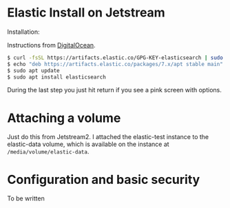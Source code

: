 # Elastic Install on Jetstream


Installation:

Instructions from [DigitalOcean](https://www.digitalocean.com/community/tutorials/how-to-install-and-configure-elasticsearch-on-ubuntu-20-04).

```bash
$ curl -fsSL https://artifacts.elastic.co/GPG-KEY-elasticsearch | sudo apt-key add -
$ echo "deb https://artifacts.elastic.co/packages/7.x/apt stable main" | sudo tee -a /etc/apt/sources.list.d/elastic-7.x.list
$ sudo apt update
$ sudo apt install elasticsearch
```

During the last step you just hit return if you see a pink screen with options.


# Attaching a volume

Just do this from Jetstream2. I attached the elastic-test instance to the elastic-data volume, which is available on the instance at `/media/volume/elastic-data`.


# Configuration and basic security

To be written


